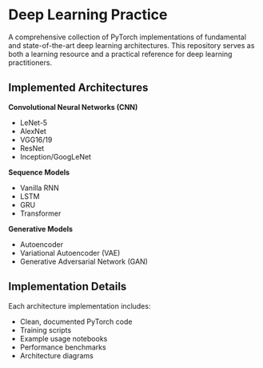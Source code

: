 # Deep Learning Practice

A comprehensive collection of PyTorch implementations of fundamental and state-of-the-art deep learning architectures. This repository serves as both a learning resource and a practical reference for deep learning practitioners.

## Implemented Architectures

**Convolutional Neural Networks (CNN)**
- LeNet-5
- AlexNet
- VGG16/19
- ResNet
- Inception/GoogLeNet

**Sequence Models**
- Vanilla RNN
- LSTM
- GRU
- Transformer

**Generative Models**
- Autoencoder
- Variational Autoencoder (VAE)
- Generative Adversarial Network (GAN)

## Implementation Details

Each architecture implementation includes:
- Clean, documented PyTorch code
- Training scripts
- Example usage notebooks
- Performance benchmarks
- Architecture diagrams

